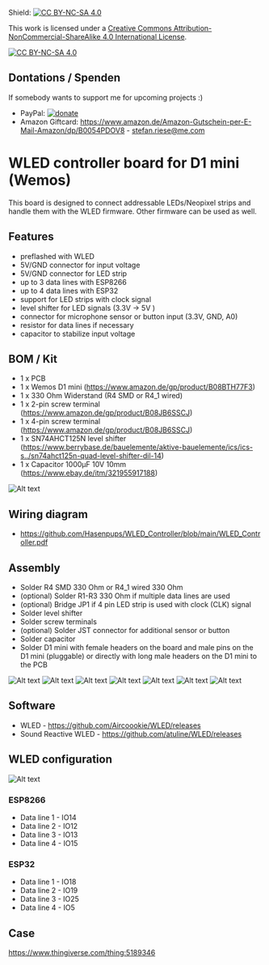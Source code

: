 Shield: [![CC BY-NC-SA 4.0][cc-by-nc-sa-shield]][cc-by-nc-sa]

This work is licensed under a
[Creative Commons Attribution-NonCommercial-ShareAlike 4.0 International License][cc-by-nc-sa].

[![CC BY-NC-SA 4.0][cc-by-nc-sa-image]][cc-by-nc-sa]

[cc-by-nc-sa]: http://creativecommons.org/licenses/by-nc-sa/4.0/
[cc-by-nc-sa-image]: https://licensebuttons.net/l/by-nc-sa/4.0/88x31.png
[cc-by-nc-sa-shield]: https://img.shields.io/badge/License-CC%20BY--NC--SA%204.0-lightgrey.svg


## Dontations / Spenden
If somebody wants to support me for upcoming projects :)  
- PayPal:  [![donate](https://www.paypalobjects.com/de_DE/DE/i/btn/btn_donate_LG.gif)](https://www.paypal.com/donate/?hosted_button_id=T25NKW8BXJ7J8)
- Amazon Giftcard: https://www.amazon.de/Amazon-Gutschein-per-E-Mail-Amazon/dp/B0054PDOV8 - stefan.riese@me.com

# WLED controller board for D1 mini (Wemos)
This board is designed to connect addressable LEDs/Neopixel strips and handle them with the WLED firmware. Other firmware can be used as well.

## Features
- preflashed with WLED
- 5V/GND connector for input voltage
- 5V/GND connector for LED strip
- up to 3 data lines with ESP8266
- up to 4 data lines with ESP32
- support for LED strips with clock signal
- level shifter for LED signals (3.3V -> 5V )
- connector for microphone sensor or button input (3.3V, GND, A0)
- resistor for data lines if necessary
- capacitor to stabilize input voltage

## BOM / Kit
- 1 x PCB
- 1 x Wemos D1 mini (https://www.amazon.de/gp/product/B08BTH77F3)
- 1 x 330 Ohm Widerstand (R4 SMD or R4_1 wired)
- 1 x 2-pin screw terminal (https://www.amazon.de/gp/product/B08JB6SSCJ)
- 1 x 4-pin screw terminal (https://www.amazon.de/gp/product/B08JB6SSCJ)
- 1 x SN74AHCT125N level shifter (https://www.berrybase.de/bauelemente/aktive-bauelemente/ics/ics-s../sn74ahct125n-quad-level-shifter-dil-14)
- 1 x Capacitor 1000µF 10V 10mm (https://www.ebay.de/itm/321955917188)

![Alt text](./images/IMG_7098.jpeg?raw=true "content")

## Wiring diagram
- https://github.com/Hasenpups/WLED_Controller/blob/main/WLED_Controller.pdf

## Assembly
- Solder R4 SMD 330 Ohm or R4_1 wired 330 Ohm
- (optional) Solder R1-R3 330 Ohm if multiple data lines are used
- (optional) Bridge JP1 if 4 pin LED strip is used with clock (CLK) signal
- Solder level shifter
- Solder screw terminals
- (optional) Solder JST connector for additional sensor or button
- Solder capacitor
- Solder D1 mini with female headers on the board and male pins on the D1 mini (pluggable) or directly with long male headers on the D1 mini to the PCB

![Alt text](./images/IMG_7087.jpeg?raw=true "solder1")
![Alt text](./images/IMG_7088.jpeg?raw=true "solder2")
![Alt text](./images/IMG_7089.jpeg?raw=true "solder3")
![Alt text](./images/IMG_7090.jpeg?raw=true "solder4")
![Alt text](./images/IMG_7091.jpeg?raw=true "solder5")
![Alt text](./images/IMG_7092.jpeg?raw=true "solder6")
![Alt text](./images/IMG_7093.jpeg?raw=true "solder7")

## Software
- WLED - https://github.com/Aircoookie/WLED/releases
- Sound Reactive WLED - https://github.com/atuline/WLED/releases

## WLED configuration

![Alt text](./images/Output_config.png?raw=true "outputConfig")

### ESP8266
- Data line 1 - IO14
- Data line 2 - IO12
- Data line 3 - IO13
- Data line 4 - IO15

### ESP32
- Data line 1 - IO18
- Data line 2 - IO19
- Data line 3 - IO25
- Data line 4 - IO5

## Case
https://www.thingiverse.com/thing:5189346
